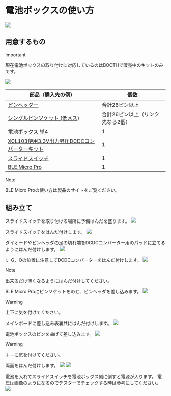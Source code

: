 # 電池ボックスの使い方
![](img/IMG_0909.jpg)


## 用意するもの
> [!IMPORTANT] 
> 現在電池ボックスの取り付けに対応しているのはBOOTHで販売中のキットのみです。

![](img/IMG_0746.jpg)

|部品（購入先の例）|個数|
|-|-|
|[ピンヘッダー](https://akizukidenshi.com/catalog/g/g100167/)|合計26ピン以上|
|[シングルピンソケット (低メス) ](https://akizukidenshi.com/catalog/g/g100661/)|合計26ピン以上（リンク先なら2個）|
|[電池ボックス 単4](https://akizukidenshi.com/catalog/g/g102670/)|1|
|[XCL103使用3.3V出力昇圧DCDCコンバーターキット](https://akizukidenshi.com/catalog/g/g116116/)|1|
|[スライドスイッチ](https://akizukidenshi.com/catalog/g/g113989/)|1|
|[BLE Micro Pro](https://shop.yushakobo.jp/products/ble-micro-pro)|1|

> [!NOTE]
> BLE Micro Proの使い方は製品のサイトをご覧ください。

## 組み立て
スライドスイッチを取り付ける場所に予備はんだを盛ります。
![](img/IMG_0746.jpg)

スライドスイッチをはんだ付けします。
![](img/IMG_0746.jpg)

ダイオードやピンヘッダの足の切れ端をDCDCコンバーター用のパッドに立てるようにはんだ付けします。
![](img/IMG_0746.jpg)

I、G、Oの位置に注意してDCDCコンバーターをはんだ付けします。
![](img/IMG_0746.jpg)

> [!NOTE]
> 出来るだけ薄くなるようにはんだ付けしてください。

BLE Micro Proにピンソケットをのせ、ピンヘッダを差し込みます。
![](img/IMG_0746.jpg)

> [!WARNING]
> 上下に気を付けてください。

メインボードに差し込み表裏共にはんだ付けします。
![](img/IMG_0746.jpg)

電池ボックスのピンを曲げて差し込みます。
![](img/IMG_0746.jpg)

> [!WARNING]
> ＋－に気を付けてください。

両面をはんだ付けします。
![](img/IMG_0746.jpg)
![](img/IMG_0746.jpg)

電池を入れてスライドスイッチを電池ボックス側に倒すと電源が入ります。
電圧は画像のようになるのでテスターでチェックする時は参考にしてください。
![](img/IMG_0746.jpg)


